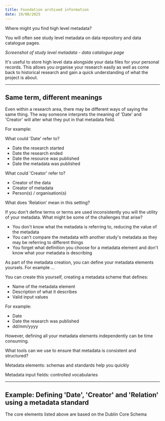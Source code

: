 ```yaml
---
title: Foundation archived information 
date: 19/08/2025
---
```


Where might you find high level metadata?

You will often see study level metadata on data repository and data catalogue pages.

_Screenshot of study level metadata - data catalogue page_

It's useful to store high level data alongside your data files for your personal records. This allows you organise your research easily as well as come back to historical research and gain a quick understanding of what the project is about.

---

## Same term, different meanings 

Even within a research area, there may be different ways of saying the same thing. The way someone interprets the meaning of 'Date' and 'Creator' will alter what they put in that metadata field.

For example: 

What could 'Date' refer to?
- Date the research started
- Date the research ended
- Date the resource was published
- Date the metadata was published

What could 'Creator' refer to?
- Creator of the data
- Creator of metadata
- Person(s) / organisation(s)

What does 'Relation' mean in this setting?

If you don't define terms or terms are used inconsistently you will the utility of your metadata. 
What might be some of the challenges that arise?

- You don't know what the metadata is referring to, reducing the value of the metadata
- You can't compare the metadata with another study's metadata as they may be referring to different things
- You forget what definition you choose for a metadata element and don't know what your metadata is describing

As part of the metadata creation, you can define your metadata elements yoursels. For example ...

You can create this yourself, creating a metadata scheme that defines:
- Name of the metadata element
- Description of what it describes
- Valid input values

For example:
- Date
- Date the research was published
- dd/mm/yyyy

However, defining all your metadata elements independently can be time consuming. 

What tools can we use to ensure that metadata is consistent and structured?

Metadata elements: schemas and standards help you quickly 

Metadata input fields: controlled vocabularies  


---
## Example: Defining 'Date', 'Creator' and 'Relation' using a metadata standard

The core elements listed above are based on the Dublin Core Schema
